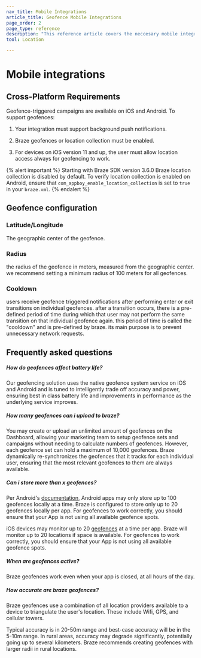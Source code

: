 ```yaml
---
nav_title: Mobile Integrations
article_title: Geofence Mobile Integrations
page_order: 2
page_type: reference
description: "This reference article covers the neccesary mobile integrations involved in using Geofences."
tool: Location

---
```


# Mobile integrations

## Cross-Platform Requirements

Geofence-triggered campaigns are available on iOS and Android. To support geofences:

1. Your integration must support background push notifications.

2. Braze geofences or location collection must be enabled.

3. For devices on iOS version 11 and up, the user must allow location access always for geofencing to work.

{% alert important %}
Starting with Braze SDK version 3.6.0 Braze location collection is disabled by default. To verify location collection is enabled on Android, ensure that `com_appboy_enable_location_collection` is set to `true` in your `braze.xml`.
{% endalert %}

## Geofence configuration

### Latitude/Longitude

The geographic center of the geofence.

### Radius

the radius of the geofence in meters, measured from the geographic center. we recommend setting a minimum radius of 100 meters for all geofences.

### Cooldown

users receive geofence triggered notifications after performing enter or exit transitions on individual geofences.  after a transition occurs, there is a pre-defined period of time during which that user may not perform the same transition on that individual geofence again. this period of time is called the "cooldown" and is pre-defined by braze. its main purpose is to prevent unnecessary network requests.

## Frequently asked questions

##### How do geofences affect battery life?

Our geofencing solution uses the native geofence system service on iOS and Android and is tuned to intelligently trade off accuracy and power, ensuring best in class battery life and improvements in performance as the underlying service improves.

##### How many geofences can i upload to braze?

You may create or upload an unlimited amount of geofences on the Dashboard, allowing your marketing team to setup geofence sets and campaigns without needing to calculate numbers of geofences. However, each geofence set can hold a maximum of 10,000 geofences. Braze dynamically re-synchronizes the geofences that it tracks for each individual user, ensuring that the most relevant geofences to them are always available.

##### Can i store more than x geofences?

Per Android's [documentation][3], Android apps may only store up to 100 geofences locally at a time. Braze is configured to store only up to 20 geofences locally per app. For geofences to work correctly, you should ensure that your App is not using all available geofence spots.

iOS devices may monitor up to 20 [geofences][4] at a time per app. Braze will monitor up to 20 locations if space is available. For geofences to work correctly, you should ensure that your App is not using all available geofence spots.

##### When are geofences active?

Braze geofences work even when your app is closed, at all hours of the day.

##### How accurate are braze geofences?

Braze geofences use a combination of all location providers available to a device to triangulate the user's location. These include Wifi, GPS, and cellular towers.

Typical accuracy is in 20-50m range and best-case accuracy will be in the 5-10m range. In rural areas, accuracy may degrade significantly, potentially going up to several kilometers. Braze recommends creating geofences with larger radii in rural locations.

[3]: https://developers.google.com/android/reference/com/google/android/gms/location/package-summary
[4]: https://developer.apple.com/library/content/documentation/UserExperience/Conceptual/LocationAwarenessPG/RegionMonitoring/RegionMonitoring.html
